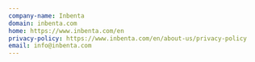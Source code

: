 ```yaml
---
company-name: Inbenta
domain: inbenta.com
home: https://www.inbenta.com/en
privacy-policy: https://www.inbenta.com/en/about-us/privacy-policy
email: info@inbenta.com
---
```




